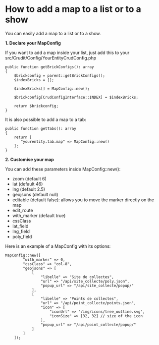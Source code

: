 # How to add a map to a list or to a show

You can easily add a map to a list or to a show.

**1. Declare your MapConfig**

If you want to add a map inside your list, just add this to your src/Crudit/Config/YourEntityCrudConfig.php

    public function getBrickConfigs(): array
    {
        $brickconfig = parent::getBrickConfigs();
        $indexBricks = [];

        $indexBricks[] = MapConfig::new();

        $brickconfig[CrudConfigInterface::INDEX] = $indexBricks;

        return $brickconfig;
    }

It is also possible to add a map to a tab:

    public function getTabs(): array
    {
        return [
           "yourentity.tab.map" => MapConfig::new()
        ];
    }

**2. Customise your map**

You can add these parameters inside MapConfig::new():

- zoom (default 6)
- lat (default 46)
- lng (default 2.5)
- geojsons (default null)
- editable (default false): allows you to move the marker directly on the map
- edit_route
- with_marker (default true)
- cssClass
- lat_field
- lng_field
- poly_field

Here is an example of a MapConfig with its options:
    
    MapConfig::new([
            "with_marker" => 0,
            "cssClass" => "col-8",
            "geojsons" => [
                [
                    "libelle" => "Site de collectes",
                    "url" => "/api/site_collecte/poly.json",
                    "popup_url" => "/api/site_collecte/popup/"
                ],
                [
                    "libelle" => "Points de collectes",
                    "url" => "/api/point_collecte/points.json",
                    "icon" => [
                        "iconUrl" => '/img/icons/tree_outline.svg',
                        "iconSize" => [32, 32] // size of the icon
                    ],
                    "popup_url" => "/api/point_collecte/popup/"
                ]
            ]
        ]);


